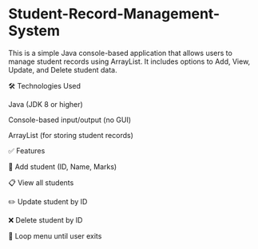 # Student-Record-Management-System
This is a simple Java console-based application that allows users to manage student records using ArrayList.
It includes options to Add, View, Update, and Delete student data.

🛠️ Technologies Used

Java (JDK 8 or higher)

Console-based input/output (no GUI)

ArrayList (for storing student records)

✅ Features

📌 Add student (ID, Name, Marks)

📋 View all students

✏️ Update student by ID

❌ Delete student by ID

🔁 Loop menu until user exits
